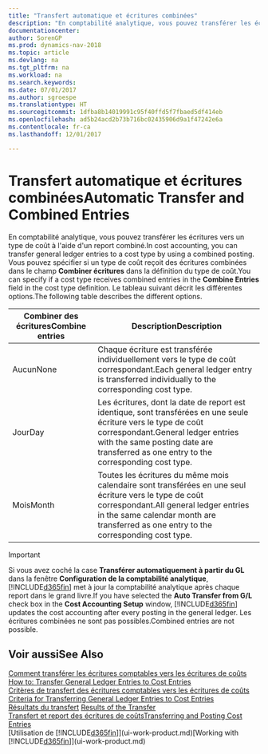 ```yaml
---
title: "Transfert automatique et écritures combinées"
description: "En comptabilité analytique, vous pouvez transférer les écritures vers un type de coût à l'aide d'un report combiné. Vous pouvez spécifier si un type de coût reçoit des écritures combinées dans le champ **Combiner écritures** dans la définition du type de coût. Le tableau suivant décrit les différentes options."
documentationcenter: 
author: SorenGP
ms.prod: dynamics-nav-2018
ms.topic: article
ms.devlang: na
ms.tgt_pltfrm: na
ms.workload: na
ms.search.keywords: 
ms.date: 07/01/2017
ms.author: sgroespe
ms.translationtype: HT
ms.sourcegitcommit: 1dfba8b14019991c95f40ffd5f7fbaed5df414eb
ms.openlocfilehash: ad5b24acd2b73b716bc02435906d9a1f47242e6a
ms.contentlocale: fr-ca
ms.lasthandoff: 12/01/2017

---
```

# <a name="automatic-transfer-and-combined-entries"></a><span data-ttu-id="0a105-105">Transfert automatique et écritures combinées</span><span class="sxs-lookup"><span data-stu-id="0a105-105">Automatic Transfer and Combined Entries</span></span>
<span data-ttu-id="0a105-106">En comptabilité analytique, vous pouvez transférer les écritures vers un type de coût à l'aide d'un report combiné.</span><span class="sxs-lookup"><span data-stu-id="0a105-106">In cost accounting, you can transfer general ledger entries to a cost type by using a combined posting.</span></span> <span data-ttu-id="0a105-107">Vous pouvez spécifier si un type de coût reçoit des écritures combinées dans le champ **Combiner écritures** dans la définition du type de coût.</span><span class="sxs-lookup"><span data-stu-id="0a105-107">You can specify if a cost type receives combined entries in the **Combine Entries** field in the cost type definition.</span></span> <span data-ttu-id="0a105-108">Le tableau suivant décrit les différentes options.</span><span class="sxs-lookup"><span data-stu-id="0a105-108">The following table describes the different options.</span></span>  

|<span data-ttu-id="0a105-109">Combiner des écritures</span><span class="sxs-lookup"><span data-stu-id="0a105-109">Combine entries</span></span>|<span data-ttu-id="0a105-110">Description</span><span class="sxs-lookup"><span data-stu-id="0a105-110">Description</span></span>|  
|---------------------|-----------------|  
|<span data-ttu-id="0a105-111">Aucun</span><span class="sxs-lookup"><span data-stu-id="0a105-111">None</span></span>|<span data-ttu-id="0a105-112">Chaque écriture est transférée individuellement vers le type de coût correspondant.</span><span class="sxs-lookup"><span data-stu-id="0a105-112">Each general ledger entry is transferred individually to the corresponding cost type.</span></span>|  
|<span data-ttu-id="0a105-113">Jour</span><span class="sxs-lookup"><span data-stu-id="0a105-113">Day</span></span>|<span data-ttu-id="0a105-114">Les écritures, dont la date de report est identique, sont transférées en une seule écriture vers le type de coût correspondant.</span><span class="sxs-lookup"><span data-stu-id="0a105-114">General ledger entries with the same posting date are transferred as one entry to the corresponding cost type.</span></span>|  
|<span data-ttu-id="0a105-115">Mois</span><span class="sxs-lookup"><span data-stu-id="0a105-115">Month</span></span>|<span data-ttu-id="0a105-116">Toutes les écritures du même mois calendaire sont transférées en une seul écriture vers le type de coût correspondant.</span><span class="sxs-lookup"><span data-stu-id="0a105-116">All general ledger entries in the same calendar month are transferred as one entry to the corresponding cost type.</span></span>|  

> [!IMPORTANT]  
>  <span data-ttu-id="0a105-117">Si vous avez coché la case **Transférer automatiquement à partir du GL** dans la fenêtre **Configuration de la comptabilité analytique**, [!INCLUDE[d365fin](includes/d365fin_md.md)] met à jour la comptabilité analytique après chaque report dans le grand livre.</span><span class="sxs-lookup"><span data-stu-id="0a105-117">If you have selected the **Auto Transfer from G/L** check box in the **Cost Accounting Setup** window, [!INCLUDE[d365fin](includes/d365fin_md.md)] updates the cost accounting after every posting in the general ledger.</span></span> <span data-ttu-id="0a105-118">Les écritures combinées ne sont pas possibles.</span><span class="sxs-lookup"><span data-stu-id="0a105-118">Combined entries are not possible.</span></span>  

## <a name="see-also"></a><span data-ttu-id="0a105-119">Voir aussi</span><span class="sxs-lookup"><span data-stu-id="0a105-119">See Also</span></span>  
 <span data-ttu-id="0a105-120">[Comment transférer les écritures comptables vers les écritures de coûts](finance-how-to-transfer-general-ledger-entries-to-cost-entries.md) </span><span class="sxs-lookup"><span data-stu-id="0a105-120">[How to: Transfer General Ledger Entries to Cost Entries](finance-how-to-transfer-general-ledger-entries-to-cost-entries.md) </span></span>  
 <span data-ttu-id="0a105-121">[Critères de transfert des écritures comptables vers les écritures de coûts](finance-criteria-for-transferring-general-ledger-entries-to-cost-entries.md) </span><span class="sxs-lookup"><span data-stu-id="0a105-121">[Criteria for Transferring General Ledger Entries to Cost Entries](finance-criteria-for-transferring-general-ledger-entries-to-cost-entries.md) </span></span>  
 <span data-ttu-id="0a105-122">[Résultats du transfert](finance-results-of-the-transfer.md) </span><span class="sxs-lookup"><span data-stu-id="0a105-122">[Results of the Transfer](finance-results-of-the-transfer.md) </span></span>  
 [<span data-ttu-id="0a105-123">Transfert et report des écritures de coûts</span><span class="sxs-lookup"><span data-stu-id="0a105-123">Transferring and Posting Cost Entries</span></span>](finance-transfer-and-post-cost-entries.md)  
 <span data-ttu-id="0a105-124">[Utilisation de [!INCLUDE[d365fin](includes/d365fin_md.md)]](ui-work-product.md)</span><span class="sxs-lookup"><span data-stu-id="0a105-124">[Working with [!INCLUDE[d365fin](includes/d365fin_md.md)]](ui-work-product.md)</span></span>

